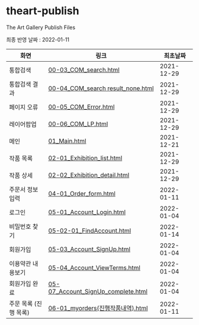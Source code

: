 # theart-publish
The Art Gallery Publish Files

최종 반영 날짜 : 2022-01-11

|화면|링크|최초날짜|
|---|---|---|
|통합검색|[00-03_COM_search.html](00-03_COM_search.html)|2021-12-29|
|통합검색 결과|[00-04_COM_search result_none.html](00-04_COM_search%20result_none.html)|2021-12-29|
|페이지 오류|[00-05_COM_Error.html](00-05_COM_Error.html)|2021-12-29|
|레이어팝업|[00-06_COM_LP.html](00-06_COM_LP.html)|2021-12-29|
|메인|[01_Main.html](01_main.html)|2021-12-21|
|작품 목록|[02-01_Exhibition_list.html](02-01_Exhibition_list.html)|2021-12-29|
|작품 상세|[02-02_Exhibition_detail.html](02-02_Exhibition_detail.html)|2021-12-29|
|주문서 정보 입력|[04-01_Order_form.html](04-01_Order_form.html)|2022-01-11|
|로그인|[05-01_Account_Login.html](05-01_Account_Login.html)|2022-01-04|
|비밀번호 찾기|[05-02-01_FindAccount.html](05-02-01_FindAccount.html)|2022-01-14|
|회원가입|[05-03_Account_SignUp.html](05-03_Account_SignUp.html)|2022-01-04|
|이용약관 내용보기|[05-04_Account_ViewTerms.html](05-04_Account_ViewTerms.html)|2022-01-04|
|회원가입 완료|[05-07_Account_SignUp_complete.html](05-07_Account_SignUp_complete.html)|2022-01-04|
|주문 목록 (진행 목록)|[06-01_myorders(진행작품내역).html](06-01_myorders(진행작품내역).html)|2022-01-11|
